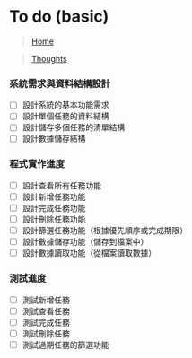 # To do (basic)
>[Home](README.md)

>[Thoughts](thoughts.md)
### 系統需求與資料結構設計
- [ ] 設計系統的基本功能需求
- [ ] 設計單個任務的資料結構
- [ ] 設計儲存多個任務的清單結構
- [ ] 設計數據儲存結構

### 程式實作進度
- [ ] 設計查看所有任務功能
- [ ] 設計新增任務功能
- [ ] 設計完成任務功能
- [ ] 設計刪除任務功能
- [ ] 設計篩選任務功能（根據優先順序或完成期限）
- [ ] 設計數據儲存功能（儲存到檔案中）
- [ ] 設計數據讀取功能（從檔案讀取數據）

### 測試進度
- [ ] 測試新增任務
- [ ] 測試查看任務
- [ ] 測試完成任務
- [ ] 測試刪除任務
- [ ] 測試過期任務的篩選功能